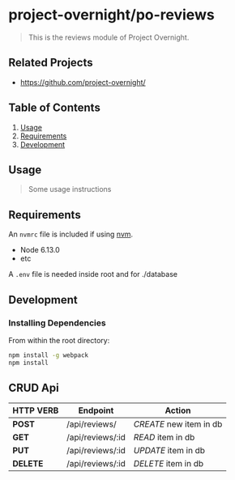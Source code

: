 # project-overnight/po-reviews

> This is the reviews module of Project Overnight.

## Related Projects

  - https://github.com/project-overnight/

## Table of Contents

1. [Usage](#Usage)
1. [Requirements](#requirements)
1. [Development](#development)

## Usage

> Some usage instructions

## Requirements

An `nvmrc` file is included if using [nvm](https://github.com/creationix/nvm).

- Node 6.13.0
- etc

A  `.env` file is needed inside root and for ./database

## Development

### Installing Dependencies

From within the root directory:

```sh
npm install -g webpack
npm install
```

## CRUD Api

| HTTP VERB | Endpoint | Action |
| --- | --- | --- |
| **POST** | /api/reviews/ | *CREATE* new item in db |
| **GET** | /api/reviews/:id | *READ* item in db |
| **PUT** | /api/reviews/:id | *UPDATE* item in db |
| **DELETE** | /api/reviews/:id | *DELETE* item in db |